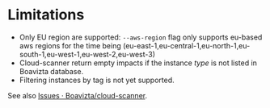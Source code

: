 # Limitations

- Only EU region are supported: `--aws-region` flag only supports eu-based aws regions for the time being (eu-east-1,eu-central-1,eu-north-1,eu-south-1,eu-west-1,eu-west-2,eu-west-3)
- Cloud-scanner return empty impacts if the instance _type_ is not listed in Boavizta database.
- Filtering instances by tag is not yet supported.

See also [Issues · Boavizta/cloud-scanner](https://github.com/Boavizta/cloud-scanner/issues).
